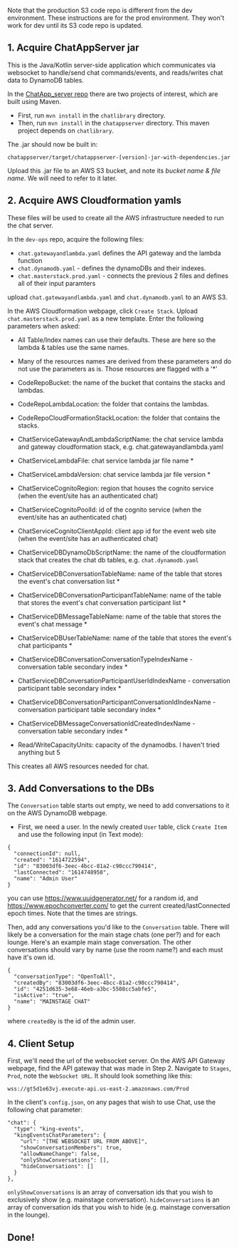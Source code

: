 Note that the production S3 code repo is different from the dev environment. These instructions are for the prod environment. They won't work for dev until its S3 code repo is updated.

## 1. Acquire ChatAppServer jar

This is the Java/Kotlin server-side application which communicates via websocket to handle/send chat commands/events, and reads/writes chat data to DynamoDB tables.

In the [ChatApp_server repo](https://github.com/kingevents/ChatApp_server) there are two projects of interest, which are built using Maven.

- First, run `mvn install` in the `chatlibrary` directory.
- Then, run `mvn install` in the `chatappserver` directory. This maven project depends on `chatlibrary`.

The .jar should now be built in:

`chatappserver/target/chatappserver-[version]-jar-with-dependencies.jar`

Upload this .jar file to an AWS S3 bucket, and note its <i>bucket name & file name</i>. We will need to refer to it later.

## 2. Acquire AWS Cloudformation yamls

These files will be used to create all the AWS infrastructure needed to run the chat server.

In the `dev-ops` repo, acquire the following files:

- `chat.gatewayandlambda.yaml` defines the API gateway and the lambda function
- `chat.dynamodb.yaml` - defines the dynamoDBs and their indexes.
- `chat.masterstack.prod.yaml` - connects the previous 2 files and defines all of their input paramters

upload `chat.gatewayandlambda.yaml` and `chat.dynamodb.yaml` to an AWS S3.

In the AWS Cloudformation webpage, click `Create Stack`. Upload `chat.masterstack.prod.yaml` as a new template. Enter the following parameters when asked:

- All Table/Index names can use their defaults. These are here so the lambda & tables use the same names. 
- Many of the resources names are derived from these parameters and do not use the parameters as is. Those resources are flagged with a '*'
- CodeRepoBucket: the name of the bucket that contains the stacks and lambdas.
- CodeRepoLambdaLocation: the folder that contains the lambdas.
- CodeRepoCloudFormationStackLocation: the folder that contains the stacks.
- ChatServiceGatewayAndLambdaScriptName: the chat service lambda and gateway cloudformation stack, e.g. chat.gatewayandlambda.yaml
- ChatServiceLambdaFile: chat service lambda jar file name *
- ChatServiceLambdaVersion: chat service lambda jar file version *
- ChatServiceCognitoRegion: region that houses the cognito service (when the event/site has an authenticated chat)
- ChatServiceCognitoPoolId: id of the cognito service (when the event/site has an authenticated chat)
- ChatServiceCognitoClientAppId: client app id for the event web site (when the event/site has an authenticated chat)
- ChatServiceDBDynamoDbScriptName: the name of the cloudformation stack that creates the chat db tables, e.g. `chat.dynamodb.yaml`
- ChatServiceDBConversationTableName: name of the table that stores the event's chat conversation list *
- ChatServiceDBConversationParticipantTableName: name of the table that stores the event's chat conversation participant list *
- ChatServiceDBMessageTableName: name of the table that stores the event's chat message *
- ChatServiceDBUserTableName: name of the table that stores the event's chat participants *
- ChatServiceDBConversationConversationTypeIndexName - conversation table secondary index *
- ChatServiceDBConversationParticipantUserIdIndexName - conversation participant table secondary index *
- ChatServiceDBConversationParticipantConversationIdIndexName - conversation participant table secondary index *
- ChatServiceDBMessageConversationIdCreatedIndexName - conversation table secondary index *

- Read/WriteCapacityUnits: capacity of the dynamodbs. I haven't tried anything but 5 

This creates all AWS resources needed for chat.

## 3. Add Conversations to the DBs

The `Conversation` table starts out empty, we need to add conversations to it on the AWS DynamoDB webpage. 

- First, we need a user. In the newly created `User` table, click `Create Item` and use the following input (in Text mode):
```
{
  "connectionId": null,
  "created": "1614722594",
  "id": "83003df6-3eec-4bcc-81a2-c90ccc790414",
  "lastConnected": "1614748958",
  "name": "Admin User"
}
```
you can use https://www.uuidgenerator.net/ for a random id, and https://www.epochconverter.com/ to get the current created/lastConnected epoch times. Note that the times are strings.

Then, add any conversations you'd like to the `Conversation` table. There will likely be a conversation for the main stage chats (one per?) and for each lounge. Here's an example main stage conversation. The other conversations should vary by name (use the room name?) and each must have it's own id.
```
{
  "conversationType": "OpenToAll",
  "createdBy": "83003df6-3eec-4bcc-81a2-c90ccc790414",
  "id": "4251d635-3e68-46eb-a3bc-5508cc5abfe5",
  "isActive": "true",
  "name": "MAINSTAGE CHAT"
}
```
where `createdBy` is the id of the admin user.

## 4. Client Setup

First, we'll need the url of the websocket server. On the AWS API Gateway webpage, find the API gateway that was made in Step 2. Navigate to `Stages`, `Prod`, note the `WebSocket URL`. It should look something like this:

`wss://gt5d1e63vj.execute-api.us-east-2.amazonaws.com/Prod`

In the client's `config.json`, on any pages that wish to use Chat, use the following chat parameter:

```
"chat": {
  "type": "king-events",
  "kingEventsChatParameters": {
    "url": "[THE WEBSOCKET URL FROM ABOVE]",
    "showConversationMembers": true,
    "allowNameChange": false,
    "onlyShowConversations": [],
    "hideConversations": []
  }
},
```
`onlyShowConversations` is an array of conversation ids that you wish to exclusively show (e.g. mainstage conversation).
`hideConversations` is an array of conversation ids that you wish to hide (e.g. mainstage conversation in the lounge).

## Done!
